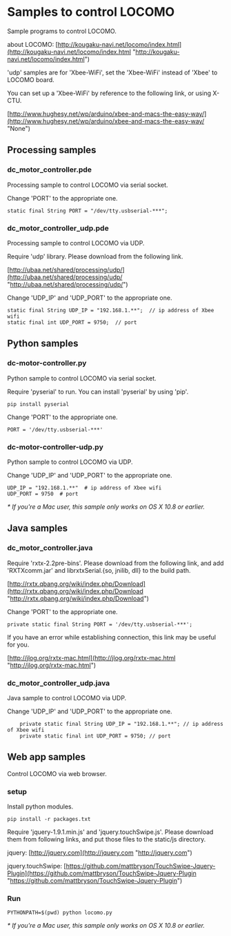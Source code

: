 # Samples to control LOCOMO

Sample programs to control LOCOMO.

about LOCOMO: [http://kougaku-navi.net/locomo/index.html](http://kougaku-navi.net/locomo/index.html "http://kougaku-navi.net/locomo/index.html")

'udp' samples are for 'Xbee\-WiFi', set the 'Xbee\-WiFi' instead of 'Xbee' to LOCOMO board.

You can set up a 'Xbee\-WiFi' by reference to the following link, or using X\-CTU.

[http://www.hughesy.net/wp/arduino/xbee-and-macs-the-easy-way/](http://www.hughesy.net/wp/arduino/xbee-and-macs-the-easy-way/ "None")

## Processing samples

### dc_motor_controller.pde

Processing sample to control LOCOMO via serial socket.

Change 'PORT' to the appropriate one.

	static final String PORT = "/dev/tty.usbserial-***";
### dc_motor_controller_udp.pde

Processing sample to control LOCOMO via UDP.

Require 'udp' library. Please download from the following link.

[http://ubaa.net/shared/processing/udp/](http://ubaa.net/shared/processing/udp/ "http://ubaa.net/shared/processing/udp/")

Change 'UDP\_IP' and 'UDP\_PORT' to the appropriate one.

	static final String UDP_IP = "192.168.1.**";  // ip address of Xbee wifi
	static final int UDP_PORT = 9750;  // port
## Python samples

### dc-motor-controller.py

Python sample to control LOCOMO via serial socket.

Require 'pyserial' to run. You can install 'pyserial' by using 'pip'.

	pip install pyserial
Change 'PORT' to the appropriate one.

	PORT = '/dev/tty.usbserial-***'
### dc-motor-controller-udp.py

Python sample to control LOCOMO via UDP.

Change 'UDP\_IP' and 'UDP\_PORT' to the appropriate one.

	UDP_IP = "192.168.1.**"  # ip address of Xbee wifi
	UDP_PORT = 9750  # port
*\* If you're a Mac user, this sample only works on OS X 10.8 or earlier.*

## Java samples

### dc_motor_controller.java

Require 'rxtx\-2.2pre\-bins'. Please download from the following link, and add 'RXTXcomm.jar' and librxtxSerial.{so, jnilib, dll} to the build path.

[http://rxtx.qbang.org/wiki/index.php/Download](http://rxtx.qbang.org/wiki/index.php/Download "http://rxtx.qbang.org/wiki/index.php/Download")

Change 'PORT' to the appropriate one.

	private static final String PORT = '/dev/tty.usbserial-***';
If you have an error while establishing connection, this link may be useful for you.

[http://jlog.org/rxtx-mac.html](http://jlog.org/rxtx-mac.html "http://jlog.org/rxtx-mac.html")

### dc_motor_controller_udp.java

Java sample to control LOCOMO via UDP.

Change 'UDP\_IP' and 'UDP\_PORT' to the appropriate one.

	    private static final String UDP_IP = "192.168.1.**"; // ip address of Xbee wifi
	    private static final int UDP_PORT = 9750; // port
## Web app samples

Control LOCOMO via web browser.

### setup

Install python modules.

	pip install -r packages.txt
Require 'jquery\-1.9.1.min.js' and 'jquery.touchSwipe.js'. Please download them from following links, and put those files to the static/js directory.

jquery: [http://jquery.com](http://jquery.com "http://jquery.com")

jquery.touchSwipe: [https://github.com/mattbryson/TouchSwipe-Jquery-Plugin](https://github.com/mattbryson/TouchSwipe-Jquery-Plugin "https://github.com/mattbryson/TouchSwipe-Jquery-Plugin")

### Run

	PYTHONPATH=$(pwd) python locomo.py
*\* If you're a Mac user, this sample only works on OS X 10.8 or earlier.*

